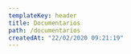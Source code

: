 ```yaml
---
templateKey: header
title: Documentarios
path: /documentarios
createdAt: "22/02/2020 09:21:19"
---
```

